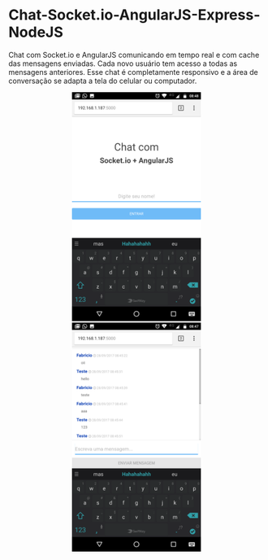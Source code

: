 # Chat-Socket.io-AngularJS-Express-NodeJS
Chat com Socket.io e AngularJS comunicando em tempo real e com cache das mensagens enviadas. Cada novo usuário tem acesso a todas as mensagens anteriores. Esse chat é completamente responsivo e a área de conversação se adapta a tela do celular ou computador.

<div class="img1" align="center">
  <img src="https://github.com/fabriciobedin/Chat-Socket.io-AngularJS-Express-NodeJS/blob/master/img/01.png" height="450" al />
  <img src="https://github.com/fabriciobedin/Chat-Socket.io-AngularJS-Express-NodeJS/blob/master/img/02.png" height="450" al />
</div>
